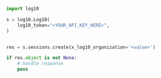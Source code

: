 <!-- Start SDK Example Usage [usage] -->
```python
import log10

s = log10.Log10(
    log10_token="<YOUR_API_KEY_HERE>",
)


res = s.sessions.create(x_log10_organization='<value>')

if res.object is not None:
    # handle response
    pass

```
<!-- End SDK Example Usage [usage] -->